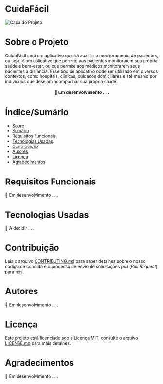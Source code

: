 # CuidaFácil


![Capa do Projeto](https://ipatas.com.br/wp-content/uploads/2022/02/hotel-pra-cachorro-1024x768.jpg)

# Sobre o Projeto
  CuidaFácil será um aplicativo que irá auxiliar o monitoramento de pacientes, ou seja, 
  é um aplicativo que permite aos pacientes monitorarem sua própria saúde e bem-estar, 
  ou que permite aos médicos monitorarem seus pacientes à distância. Esse tipo de aplicativo 
  pode ser utilizado em diversos contextos, como hospitais, clínicas, cuidados domiciliares e 
  até mesmo por indivíduos que desejam acompanhar sua própria saúde.

<h4 align="center"> 
	🚧  Em desenvolvimento . . .
</h4>

# Índice/Sumário

* [Sobre](#sobre-o-projeto)
* [Sumário](#índice/sumário)
* [Requisitos Funcionais](#requisitos-funcionais)
* [Tecnologias Usadas](#tecnologias-usadas)
* [Contribuição](#contribuição)
* [Autores](#autores)
* [Licença](#licença)
* [Agradecimentos](#agradecimentos)


# Requisitos Funcionais 

🚧  Em desenvolvimento . . .

# Tecnologias Usadas

🚧  A decidir . . .

# Contribuição

Leia o arquivo [CONTRIBUTING.md](CONTRIBUTING.md) para saber detalhes sobre o nosso código de conduta e o processo de envio de solicitações *pull* (*Pull Request*) para nós.

# Autores

🚧  Em desenvolvimento . . .

# Licença

Este projeto está licenciado sob a Licença MIT,  consulte o arquivo [LICENSE.md](LICENSE.md) para mais detalhes.

# Agradecimentos

🚧  Em desenvolvimento . . .
